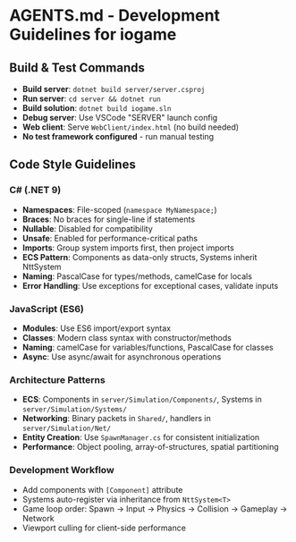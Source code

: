 # AGENTS.md - Development Guidelines for iogame

## Build & Test Commands
- **Build server**: `dotnet build server/server.csproj`
- **Run server**: `cd server && dotnet run`
- **Build solution**: `dotnet build iogame.sln`
- **Debug server**: Use VSCode "SERVER" launch config
- **Web client**: Serve `WebClient/index.html` (no build needed)
- **No test framework configured** - run manual testing

## Code Style Guidelines

### C# (.NET 9)
- **Namespaces**: File-scoped (`namespace MyNamespace;`)
- **Braces**: No braces for single-line if statements
- **Nullable**: Disabled for compatibility
- **Unsafe**: Enabled for performance-critical paths
- **Imports**: Group system imports first, then project imports
- **ECS Pattern**: Components as data-only structs, Systems inherit NttSystem<T>
- **Naming**: PascalCase for types/methods, camelCase for locals
- **Error Handling**: Use exceptions for exceptional cases, validate inputs

### JavaScript (ES6)
- **Modules**: Use ES6 import/export syntax
- **Classes**: Modern class syntax with constructor/methods
- **Naming**: camelCase for variables/functions, PascalCase for classes
- **Async**: Use async/await for asynchronous operations

### Architecture Patterns
- **ECS**: Components in `server/Simulation/Components/`, Systems in `server/Simulation/Systems/`
- **Networking**: Binary packets in `Shared/`, handlers in `server/Simulation/Net/`
- **Entity Creation**: Use `SpawnManager.cs` for consistent initialization
- **Performance**: Object pooling, array-of-structures, spatial partitioning

### Development Workflow
- Add components with `[Component]` attribute
- Systems auto-register via inheritance from `NttSystem<T>`
- Game loop order: Spawn → Input → Physics → Collision → Gameplay → Network
- Viewport culling for client-side performance